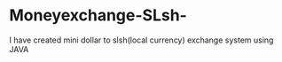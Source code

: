 # Moneyexchange-SLsh-
I have created mini dollar to slsh(local currency) exchange system using JAVA
